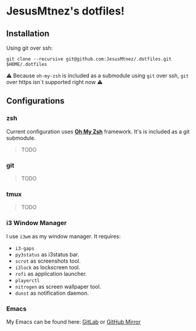 # JesusMtnez's dotfiles! #

## Installation ##

Using git over ssh:

``` shell
git clone --recursive git@github.com:JesusMtnez/.dotfiles.git $HOME/.dotfiles
```

:warning: Because `oh-my-zsh` is included as a submodule using `git` over ssh, `git` over https isn`t supported right now :warning:

## Configurations

### zsh ###

Current configuration uses [**Oh My Zsh**](https://github.com/robbyrussell/oh-my-zsh) framework. It's is included as a git submodule.
> TODO

### git ###

> TODO

### tmux ###

> TODO

### i3 Window Manager ###

I use `i3wm` as my window manager. It requires:

 - `i3-gaps`
 - `py3status` as i3status bar.
 - `scrot` as screenshots tool.
 - `i3lock` as lockscreen tool.
 - `rofi` as application launcher.
 - `playerctl`
 - `nitrogen` as screen wallpaper tool.
 - `dunst` as notification daemon.

### Emacs ###

My Emacs can be found here: [GitLab](https://gitlab.com/JesusMtnez/emacs.d) or
[GitHub Mirror](https://github.com/JesusMtnez/emacs.d)
